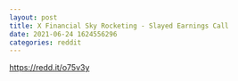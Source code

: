 ```yaml
--- 
layout: post 
title: X Financial Sky Rocketing - Slayed Earnings Call 
date: 2021-06-24 1624556296 
categories: reddit 
--- 
```

https://redd.it/o75v3y